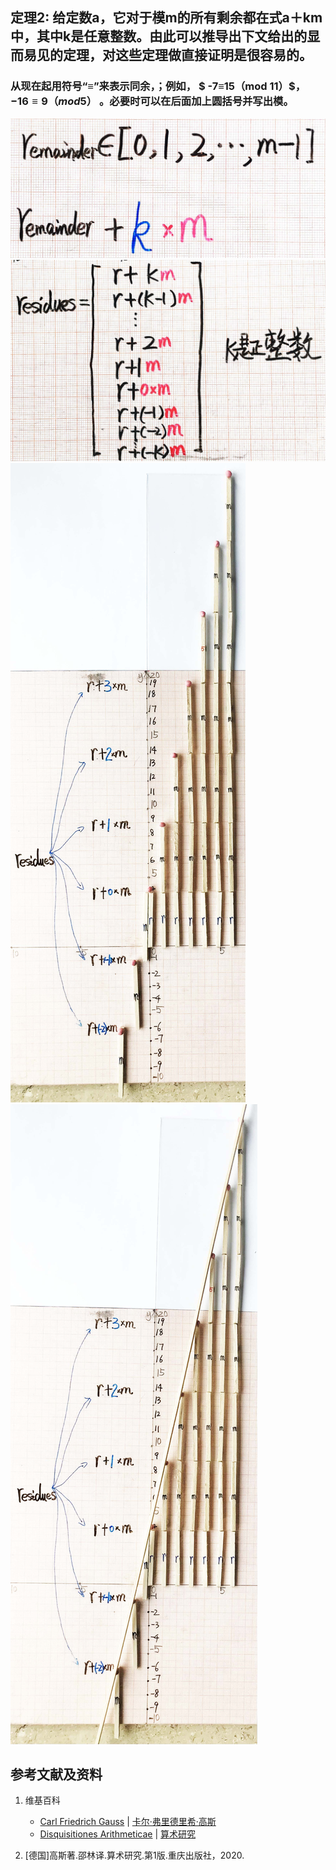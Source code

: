 ## 定理2: 给定数a，它对于模m的所有剩余都在式a＋km中，其中k是任意整数。由此可以推导出下文给出的显而易见的定理，对这些定理做直接证明是很容易的。
### 从现在起用符号“≡”来表示同余，；例如， $ -7≡15（mod 11）$， $-16≡9（mod 5）$ 。必要时可以在后面加上圆括号并写出模。

![](/images/数论/高斯的算术研究中典型的推演实验/章1/定理2/2-1.jpg)
![](/images/数论/高斯的算术研究中典型的推演实验/章1/定理2/2-2.jpg)
![](/images/数论/高斯的算术研究中典型的推演实验/章1/定理2/2-3.jpg)
![](/images/数论/高斯的算术研究中典型的推演实验/章1/定理2/2-4.jpg)

## 参考文献及资料

1. 维基百科
	- [Carl Friedrich Gauss](https://en.wikipedia.org/wiki/Carl_Friedrich_Gauss) | [卡尔·弗里德里希·高斯](https://zh.wikipedia.org/wiki/%E5%8D%A1%E7%88%BE%C2%B7%E5%BC%97%E9%87%8C%E5%BE%B7%E9%87%8C%E5%B8%8C%C2%B7%E9%AB%98%E6%96%AF) 
	- [Disquisitiones Arithmeticae](https://en.wikipedia.org/wiki/Disquisitiones_Arithmeticae) | [算术研究](https://zh.wikipedia.org/wiki/算术研究) 

2. [德国]高斯著.邵林译.算术研究.第1版.重庆出版社，2020.




